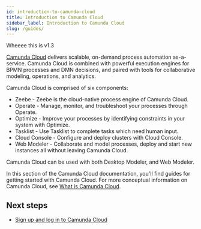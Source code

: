 ```yaml
---
id: introduction-to-camunda-cloud
title: Introduction to Camunda Cloud
sidebar_label: Introduction to Camunda Cloud
slug: /guides/
---
```


Wheeee this is v1.3

[Camunda Cloud](https://camunda.io) delivers scalable, on-demand process automation as-a-service. Camunda Cloud is combined with powerful execution engines for BPMN processes and DMN decisions, and paired with tools for collaborative modeling, operations, and analytics.

Camunda Cloud is comprised of six components:

* Zeebe - Zeebe is the cloud-native process engine of Camunda Cloud.
* Operate - Manage, monitor, and troubleshoot your processes through Operate.
* Optimize - Improve your processes by identifying constraints in your system with Optimize.
* Tasklist - Use Tasklist to complete tasks which need human input.
* Cloud Console - Configure and deploy clusters with Cloud Console.
* Web Modeler - Collaborate and model processes, deploy and start new instances all without leaving Camunda Cloud.

Camunda Cloud can be used with both Desktop Modeler, and Web Modeler. 

In this section of the Camunda Cloud documentation, you'll find guides for getting started with Camunda Cloud. For more conceptual information on Camunda Cloud, see [What is Camunda Cloud](components/concepts/what-is-camunda-cloud.md).

## Next steps

- [Sign up and log in to Camunda Cloud](/guides/getting-started/create-camunda-cloud-account.md)